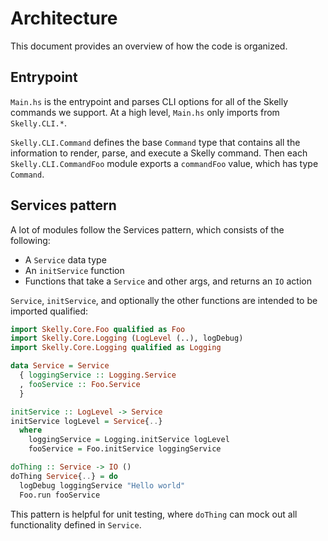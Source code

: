 # Architecture

This document provides an overview of how the code is organized.

## Entrypoint

`Main.hs` is the entrypoint and parses CLI options for all of the Skelly commands we support. At a high level, `Main.hs` only imports from `Skelly.CLI.*`.

`Skelly.CLI.Command` defines the base `Command` type that contains all the information to render, parse, and execute a Skelly command. Then each `Skelly.CLI.CommandFoo` module exports a `commandFoo` value, which has type `Command`.

## Services pattern

A lot of modules follow the Services pattern, which consists of the following:

* A `Service` data type
* An `initService` function
* Functions that take a `Service` and other args, and returns an `IO` action

`Service`, `initService`, and optionally the other functions are intended to be imported qualified:

```hs
import Skelly.Core.Foo qualified as Foo
import Skelly.Core.Logging (LogLevel (..), logDebug)
import Skelly.Core.Logging qualified as Logging

data Service = Service
  { loggingService :: Logging.Service
  , fooService :: Foo.Service
  }

initService :: LogLevel -> Service
initService logLevel = Service{..}
  where
    loggingService = Logging.initService logLevel
    fooService = Foo.initService loggingService

doThing :: Service -> IO ()
doThing Service{..} = do
  logDebug loggingService "Hello world"
  Foo.run fooService
```

This pattern is helpful for unit testing, where `doThing` can mock out all functionality defined in `Service`.
